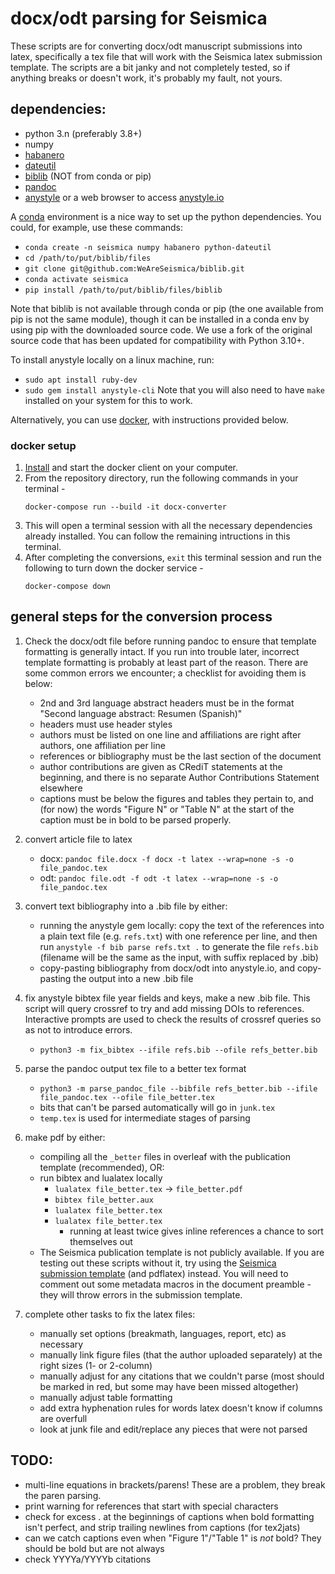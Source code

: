 # docx/odt parsing for Seismica

These scripts are for converting docx/odt manuscript submissions into latex, specifically a tex file that will work with the Seismica latex submission template. The scripts are a bit janky and not completely tested, so if anything breaks or doesn't work, it's probably my fault, not yours.

## dependencies:
- python 3.n (preferably 3.8+)
- numpy
- [habanero](https://habanero.readthedocs.io/)
- [dateutil](https://dateutil.readthedocs.io/en/stable/)
- [biblib](https://github.com/WeAreSeismica/biblib) (NOT from conda or pip)
- [pandoc](https://pandoc.org/)
- [anystyle](https://github.com/inukshuk/anystyle) or a web browser to access [anystyle.io](anystyle.io)

A [conda](conda.io) environment is a nice way to set up the python dependencies. You could, for example, use these commands:

- `conda create -n seismica numpy habanero python-dateutil`
- `cd /path/to/put/biblib/files`
- `git clone git@github.com:WeAreSeismica/biblib.git`
- `conda activate seismica`
- `pip install /path/to/put/biblib/files/biblib`

Note that biblib is not available through conda or pip (the one available from pip is not the same module), though it can be installed in a conda env by using pip with the downloaded source code. We use a fork of the original source code that has been updated for compatibility with Python 3.10+.

To install anystyle locally on a linux machine, run:
- `sudo apt install ruby-dev`
- `sudo gem install anystyle-cli`
Note that you will also need to have `make` installed on your system for this to work.

Alternatively, you can use [docker](docker.com), with instructions provided below.

### docker setup
1. [Install](docker.com/products/docker-desktop) and start the docker client on your computer.
1. From the repository directory, run the following commands in your terminal - 
    ```
    docker-compose run --build -it docx-converter
    ```
1. This will open a terminal session with all the necessary dependencies already installed. You can follow the remaining intructions in this terminal.
1. After completing the conversions, `exit` this terminal session and run the following to turn down the docker service - 
    ```
    docker-compose down
    ```
## general steps for the conversion process

1. Check the docx/odt file before running pandoc to ensure that template formatting is generally intact. If you run into trouble later, incorrect template formatting is probably at least part of the reason. There are some common errors we encounter; a checklist for avoiding them is below:
    - 2nd and 3rd language abstract headers must be in the format "Second language abstract: Resumen (Spanish)" 
    - headers must use header styles
    - authors must be listed on one line and affiliations are right after authors, one affiliation per line
    - references or bibliography must be the last section of the document
    - author contributions are given as CRediT statements at the beginning, and there is no separate Author Contributions Statement elsewhere
    - captions must be below the figures and tables they pertain to, and (for now) the words "Figure N" or "Table N" at the start of the caption must be in bold to be parsed properly.

1. convert article file to latex
    - docx: `pandoc file.docx -f docx -t latex --wrap=none -s -o file_pandoc.tex`
    - odt: `pandoc file.odt -f odt -t latex --wrap=none -s -o file_pandoc.tex`

1. convert text bibliography into a .bib file by either:
    - running the anystyle gem locally: copy the text of the references into a plain text file (e.g. `refs.txt`) with one reference per line, and then run `anystyle -f bib parse refs.txt .` to generate the file `refs.bib` (filename will be the same as the input, with suffix replaced by .bib)
    - copy-pasting bibliography from docx/odt into anystyle.io, and copy-pasting the output into a new .bib file

1. fix anystyle bibtex file year fields and keys, make a new .bib file. This script will query crossref to try and add missing DOIs to references. Interactive prompts are used to check the results of crossref queries so as not to introduce errors.
    - `python3 -m fix_bibtex --ifile refs.bib --ofile refs_better.bib`

1. parse the pandoc output tex file to a better tex format
    - `python3 -m parse_pandoc_file --bibfile refs_better.bib --ifile file_pandoc.tex --ofile file_better.tex`
    - bits that can't be parsed automatically will go in `junk.tex`
    - `temp.tex` is used for intermediate stages of parsing

1. make pdf by either:
    - compiling all the `_better` files in overleaf with the publication template (recommended), OR:
    - run bibtex and lualatex locally
        - `lualatex file_better.tex` -> `file_better.pdf`
        - `bibtex file_better.aux`
        - `lualatex file_better.tex`
        - `lualatex file_better.tex`
            - running at least twice gives inline references a chance to sort themselves out
    - The Seismica publication template is not publicly available. If you are testing out these scripts without it, try using the [Seismica submission template](https://github.com/WeAreSeismica/submission-template) (and pdflatex) instead. You will need to comment out some metadata macros in the document preamble - they will throw errors in the submission template.

1. complete other tasks to fix the latex files:
    - manually set options (breakmath, languages, report, etc) as necessary
    - manually link figure files (that the author uploaded separately) at the right sizes (1- or 2-column)
    - manually adjust for any citations that we couldn't parse (most should be marked in red, but some may have been missed altogether)
    - manually adjust table formatting
    - add extra hyphenation rules for words latex doesn't know if columns are overfull
    - look at junk file and edit/replace any pieces that were not parsed

## TODO: 
- multi-line equations in brackets/parens! These are a problem, they break the paren parsing.
- print warning for references that start with special characters
- check for excess . at the beginnings of captions when bold formatting isn't perfect, and strip trailing newlines from captions (for tex2jats)
- can we catch captions even when "Figure 1"/"Table 1" is *not* bold? They should be bold but are not always
- check YYYYa/YYYYb citations
